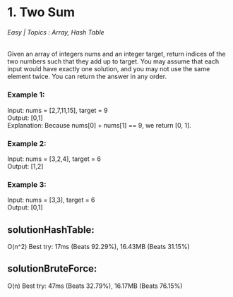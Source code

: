 # 1. Two Sum
###### Easy | Topics : Array, Hash Table

Given an array of integers nums and an integer target, return indices of the two numbers such that they add up to target.
You may assume that each input would have exactly one solution, and you may not use the same element twice.
You can return the answer in any order.

### Example 1:
Input: nums = [2,7,11,15], target = 9\
Output: [0,1]\
Explanation: Because nums[0] + nums[1] == 9, we return [0, 1].

### Example 2:
Input: nums = [3,2,4], target = 6\
Output: [1,2]

### Example 3:
Input: nums = [3,3], target = 6\
Output: [0,1]

#### 

## solutionHashTable:
O(n^2)
Best try: 17ms (Beats 92.29%), 16.43MB (Beats 31.15%)

## solutionBruteForce:
O(n)
Best try: 47ms (Beats 32.79%), 16.17MB (Beats 76.15%)
